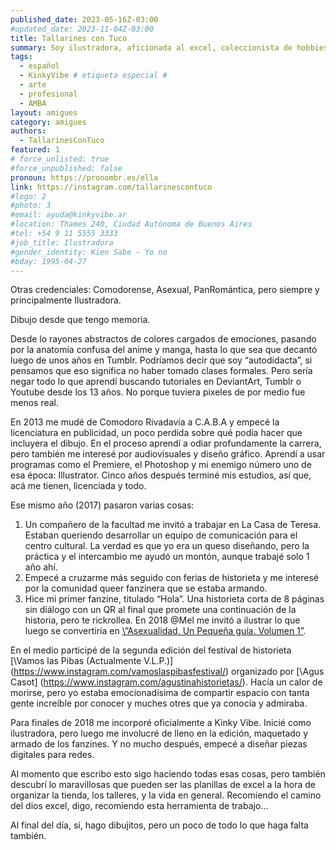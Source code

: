 ```yaml
---
published_date: 2023-05-16Z-03:00
#updated_date: 2023-11-04Z-03:00
title: Tallarines con Tuco
summary: Soy ilustradora, aficionada al excel, coleccionista de hobbies y lo que haga falta
tags:
  - español
  - KinkyVibe # etiqueta especial #
  - arte
  - profesional
  - AMBA
layout: amigues
category: amigues
authors:
  - TallarinesConTuco
featured: 1
# force_unlisted: true
#force_unpublished: false
pronoun: https://pronombr.es/ella
link: https://instagram.com/tallarinescontuco
#logo: 2
#photo: 3
#email: ayuda@kinkyvibe.ar
#location: Thames 240, Ciudad Autónoma de Buenos Aires
#tel: +54 9 11 5555 3333
#job_title: Ilustradora
#gender_identity: Kien Sabe - Yo no
#bday: 1995-04-27
---
```

Otras credenciales:
Comodorense, Asexual, PanRomántica, pero siempre y principalmente Ilustradora.

Dibujo desde que tengo memoria.

Desde lo rayones abstractos de colores cargados de emociones, pasando por la anatomía confusa del anime y manga, hasta lo que sea que decantó luego de unos años en Tumblr.
Podríamos decir que soy “autodidacta”, si pensamos que eso significa no haber tomado clases formales. Pero sería negar todo lo que aprendí buscando tutoriales en DeviantArt, Tumblr o Youtube desde los 13 años. No porque tuviera pixeles de por medio fue menos real. 

En 2013 me mudé de Comodoro Rivadavia a C.A.B.A y empecé la licenciatura en publicidad, un poco perdida sobre qué podía hacer que incluyera el dibujo. En el proceso aprendí a odiar profundamente la carrera, pero también me interesé por audiovisuales y diseño gráfico. Aprendí a usar programas como el Premiere, el Photoshop y mi enemigo número uno de esa época: Illustrator. Cinco años después terminé mis estudios, así que, acá me tienen, licenciada y todo.

Ese mismo año (2017) pasaron varias cosas:
1)	Un compañero de la facultad me invitó a trabajar en La Casa de Teresa. Estaban queriendo desarrollar un equipo de comunicación para el centro cultural. La verdad es que yo era un queso diseñando, pero la práctica y el intercambio me ayudó un montón, aunque trabajé solo 1 año ahí.
2)	Empecé a cruzarme más seguido con ferias de historieta y me interesé por la comunidad queer fanzinera que se estaba armando. 
3)	Hice mi primer fanzine, titulado “Hola”. Una historieta corta de 8 páginas sin diálogo con un QR al final que promete una continuación de la historia, pero te rickrollea.
En 2018 @Mel me invitó a ilustrar lo que luego se convertiría en [\”Asexualidad. Un Pequeña guía. Volumen 1”]( https://kinkyvibe.ar/asexualidad-volumen-uno).

En el medio participé de la segunda edición del festival de historieta [\Vamos las Pibas (Actualmente V.L.P.)] (https://www.instagram.com/vamoslaspibasfestival/) organizado por [\Agus Casot] (https://www.instagram.com/agustinahistorietas/). Hacía un calor de morirse, pero yo estaba emocionadísima de compartir espacio con tanta gente increíble por conocer y muches otres que ya conocía y admiraba.

Para finales de 2018 me incorporé oficialmente a Kinky Vibe. Inicié como ilustradora, pero luego me involucré de lleno en la edición, maquetado y armado de los fanzines. Y no mucho después, empecé a diseñar piezas digitales para redes. 

Al momento que escribo esto sigo haciendo todas esas cosas, pero también descubrí lo maravillosas que pueden ser las planillas de excel a la hora de organizar la tienda, los talleres, y la vida en general. Recomiendo el camino del dios excel, digo, recomiendo esta herramienta de trabajo…

Al final del día, sí, hago dibujitos, pero un poco de todo lo que haga falta también.

